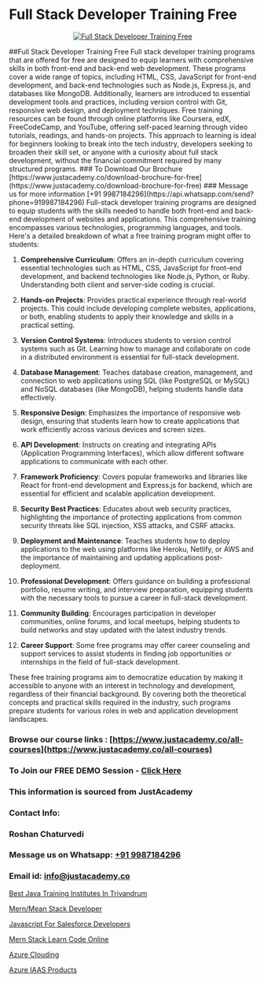 # Full Stack Developer Training Free

<p align="center">
  <a href="https://justacademy.co/program-detail/full-stack-web-development">
    <img src="https://justacademy.co/storage2/program_images/1704700371.webp" alt="Full Stack Developer Training Free">
  </a>
</p>
##Full Stack Developer Training Free
Full stack developer training programs that are offered for free are designed to equip learners with comprehensive skills in both front-end and back-end web development. These programs cover a wide range of topics, including HTML, CSS, JavaScript for front-end development, and back-end technologies such as Node.js, Express.js, and databases like MongoDB. Additionally, learners are introduced to essential development tools and practices, including version control with Git, responsive web design, and deployment techniques. Free training resources can be found through online platforms like Coursera, edX, FreeCodeCamp, and YouTube, offering self-paced learning through video tutorials, readings, and hands-on projects. This approach to learning is ideal for beginners looking to break into the tech industry, developers seeking to broaden their skill set, or anyone with a curiosity about full stack development, without the financial commitment required by many structured programs.
### To Download Our Brochure [https://www.justacademy.co/download-brochure-for-free](https://www.justacademy.co/download-brochure-for-free)
### Message us for more information [+91 9987184296](https://api.whatsapp.com/send?phone=919987184296)
Full-stack developer training programs are designed to equip students with the skills needed to handle both front-end and back-end development of websites and applications. This comprehensive training encompasses various technologies, programming languages, and tools. Here's a detailed breakdown of what a free training program might offer to students:

1) **Comprehensive Curriculum**: Offers an in-depth curriculum covering essential technologies such as HTML, CSS, JavaScript for front-end development, and backend technologies like Node.js, Python, or Ruby. Understanding both client and server-side coding is crucial.

2) **Hands-on Projects**: Provides practical experience through real-world projects. This could include developing complete websites, applications, or both, enabling students to apply their knowledge and skills in a practical setting.

3) **Version Control Systems**: Introduces students to version control systems such as Git. Learning how to manage and collaborate on code in a distributed environment is essential for full-stack development.

4) **Database Management**: Teaches database creation, management, and connection to web applications using SQL (like PostgreSQL or MySQL) and NoSQL databases (like MongoDB), helping students handle data effectively.

5) **Responsive Design**: Emphasizes the importance of responsive web design, ensuring that students learn how to create applications that work efficiently across various devices and screen sizes.

6) **API Development**: Instructs on creating and integrating APIs (Application Programming Interfaces), which allow different software applications to communicate with each other.

7) **Framework Proficiency**: Covers popular frameworks and libraries like React for front-end development and Express.js for backend, which are essential for efficient and scalable application development.

8) **Security Best Practices**: Educates about web security practices, highlighting the importance of protecting applications from common security threats like SQL injection, XSS attacks, and CSRF attacks.

9) **Deployment and Maintenance**: Teaches students how to deploy applications to the web using platforms like Heroku, Netlify, or AWS and the importance of maintaining and updating applications post-deployment.

10) **Professional Development**: Offers guidance on building a professional portfolio, resume writing, and interview preparation, equipping students with the necessary tools to pursue a career in full-stack development.

11) **Community Building**: Encourages participation in developer communities, online forums, and local meetups, helping students to build networks and stay updated with the latest industry trends.

12) **Career Support**: Some free programs may offer career counseling and support services to assist students in finding job opportunities or internships in the field of full-stack development.

These free training programs aim to democratize education by making it accessible to anyone with an interest in technology and development, regardless of their financial background. By covering both the theoretical concepts and practical skills required in the industry, such programs prepare students for various roles in web and application development landscapes.

### Browse our course links : [https://www.justacademy.co/all-courses](https://www.justacademy.co/all-courses) 
### To Join our FREE DEMO Session - [Click Here](https://www.justacademy.co/register-for-course-demo)


### This information is sourced from JustAcademy
### Contact Info:
### Roshan Chaturvedi
### Message us on Whatsapp: [+91 9987184296](https://api.whatsapp.com/send?phone=919987184296)
### Email id: [info@justacademy.co](mailto:info@justacademy.co)
                
[Best Java Training Institutes In Trivandrum](https://www.linkedin.com/pulse/best-java-training-institutes-trivandrum-justacademy-london-xik1f?trackingId=%2FaEPpbWfzi4eY0pg%2BO17%2Bw%3D%3D&lipi=urn%3Ali%3Apage%3Ad_flagship3_company_admin%3B8bhEAS%2F%2FQ963blIb%2F6qnpA%3D%3D)

[Mern/Mean Stack Developer](https://www.linkedin.com/pulse/mernmean-stack-developer-justacademy-jaipur-fwgke?trackingId=%2BzH70Ltluh2QLMALZYeBQA%3D%3D&lipi=urn%3Ali%3Apage%3Ad_flagship3_company_admin%3BzoGgv%2F2GTOq26q6ITzj9KQ%3D%3D)

[Javascript For Salesforce Developers](https://medium.com/@kumarishimmi99/javascript-for-salesforce-developers-c9081ecbdce6)

[Mern Stack Learn Code Online](https://medium.com/@namusn/mern-stack-learn-code-online-dad3c4ea11fb)

[Azure Clouding](https://justacademyin.github.io/justacademy/azure-clouding)

[Azure IAAS Products](https://justacademyin.github.io/justacademy/azure-iaas-products)

